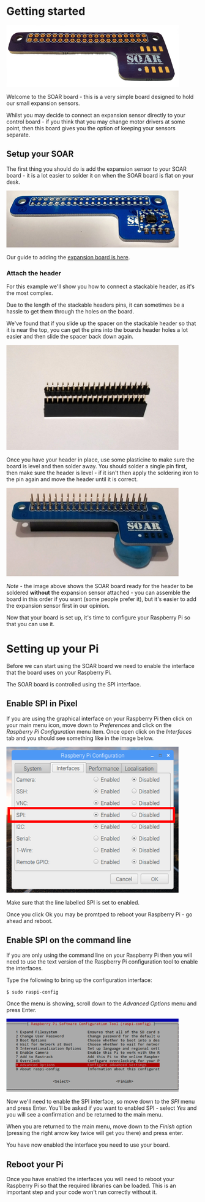 # Getting started

![soar](/images/soar-450.png)

Welcome to the SOAR board - this is a very simple board designed to hold our small expansion sensors. 

Whilst you may decide to connect an expansion sensor directly to your control board - if you think that you may change motor drivers at some point, then this board gives you the option of keeping your sensors separate.

## Setup your SOAR

The first thing you should do is add the expansion sensor to your SOAR board - it is a lot easier to solder it on when the SOAR board is flat on your desk.

![SOAR expansion](/images/soarexpansion.png)

Our guide to adding the [expansion board is here](/expansionadding.html). 

### Attach the header

For this example we'll show you how to connect a stackable header, as it's the most complex.

Due to the length of the stackable headers pins, it can sometimes be a hassle to get them through the holes on the board.

We've found that if you slide up the spacer on the stackable header so that it is near the top, you can get the pins into the boards header holes a lot easier and then slide the spacer back down again.

![SOAR spacer](/images/stacker-trick.png)

Once you have your header in place, use some plasticine to make sure the board is level and then solder away. You should solder a single pin first, then make sure the header is level - if it isn't then apply the soldering iron to the pin again and move the header until it is correct.

![SOAR header](/images/soar-header.png)

*Note* - the image above shows the SOAR board ready for the header to be soldered **without** the expansion sensor attached - you can assemble the board in this order if you want (some people prefer it), but it's easier to add the expansion sensor first in our opinion.

Now that your board is set up, it's time to configure your Raspberry Pi so that you can use it.

# Setting up your Pi

Before we can start using the SOAR board we need to enable the interface that the board uses on your Raspberry Pi.

The SOAR board is controlled using the SPI interface.

## Enable SPI in Pixel

If you are using the graphical interface on your Raspberry Pi then click on your main menu icon, move down to *Preferences* and click on the *Raspberry Pi Configuration* menu item. Once open click on the *Interfaces* tab and you should see something like in the image below.

![rasbpi config spi](/images/raspberryspi.png)

Make sure that the line labelled SPI is set to enabled.

Once you click Ok you may be promtped to reboot your Raspberry Pi - go ahead and reboot.

## Enable SPI on the command line

If you are only using the command line on your Raspberry Pi then you will need to use the text version of the Raspberry Pi configuration tool to enable the interfaces.

Type the following to bring up the configuration interface:

```bash
$ sudo raspi-config
```

Once the menu is showing, scroll down to the *Advanced Options* menu and press Enter.

![rasbpi config adv](/images/advoptions-450.PNG)

Now we'll need to enable the SPI interface, so move down to the *SPI* menu and press Enter. You'll be asked if you want to enabled SPI - select *Yes* and you will see a confirmation and be returned to the main menu.

When you are returned to the main menu, move down to the *Finish* option (pressing the right arrow key twice will get you there) and press enter.

You have now enabled the interface you need to use your board.

## Reboot your Pi

Once you have enabled the interfaces you will need to reboot your Raspberry Pi so that the required libraries can be loaded. This is an important step and your code won't run correctly without it.